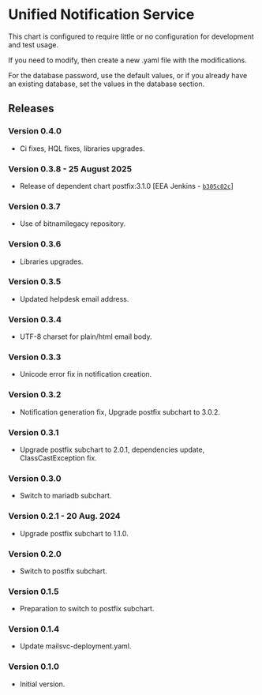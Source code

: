 Unified Notification Service
============================

This chart is configured to require little or no configuration for development and test usage.

If you need to modify, then create a new .yaml file with the modifications.

For the database password, use the default values, or if you already have an existing database,
set the values in the database section.

## Releases

### Version 0.4.0
- Ci fixes, HQL fixes, libraries upgrades.

### Version 0.3.8 - 25 August 2025
- Release of dependent chart postfix:3.1.0 [EEA Jenkins - [`b305c02c`](https://github.com/eea/helm-charts/commit/b305c02c474c577c079c0e84b4029fdef4194e1f)]
### Version 0.3.7
- Use of bitnamilegacy repository.

### Version 0.3.6
- Libraries upgrades.

### Version 0.3.5
- Updated helpdesk email address.

### Version 0.3.4
- UTF-8 charset for plain/html email body.

### Version 0.3.3
- Unicode error fix in notification creation.

### Version 0.3.2
- Notification generation fix, Upgrade postfix subchart to 3.0.2.

### Version 0.3.1
- Upgrade postfix subchart to 2.0.1, dependencies update, ClassCastException fix.

### Version 0.3.0
- Switch to mariadb subchart.

### Version 0.2.1 - 20 Aug. 2024
- Upgrade postfix subchart to 1.1.0.

### Version 0.2.0
- Switch to postfix subchart.

### Version 0.1.5
- Preparation to switch to postfix subchart.

### Version 0.1.4
- Update mailsvc-deployment.yaml.

### Version 0.1.0
- Initial version.



